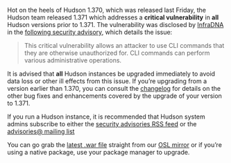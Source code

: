 Hot on the heels of Hudson 1.370, which was released last Friday, the Hudson team released 1.371 which addresses a **critical vulnerability** in **all** Hudson versions prior to 1.371. The vulnerability was disclosed by [InfraDNA](http://infradna.com) in the [following security advisory](http://infradna.com/content/security-advisory-2010-08-09), which details the issue:

> This critical vulnerability allows an attacker to use CLI commands that they are otherwise unauthorized for. CLI commands can perform various administrative operations.

It is advised that **all** Hudson instances be upgraded immediately to avoid data loss or other ill effects from this issue. If you’re upgrading from a version earlier than 1.370, you can consult the [changelog](/changelog) for details on the other bug fixes and enhancements covered by the upgrade of your version to 1.371.

If you run a Hudson instance, it is recommended that Hudson system admins subscribe to either the [security advisories RSS feed](http://feeds.feedburner.com/hudson-security-advisories) or the [advisories@ mailing list](advisories-subscribe@hudson.dev.java.net)

You can go grab the [latest .war file](http://ftp.osuosl.org/pub/hudson/war/1.371/hudson.war) straight from our [OSL mirror](http://www.osuosl.org) or if you’re using a native package, use your package manager to upgrade.
